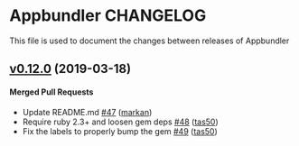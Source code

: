 # Appbundler CHANGELOG

This file is used to document the changes between releases of Appbundler

<!-- latest_release -->
<!-- latest_release -->

<!-- release_rollup -->
<!-- release_rollup -->

<!-- latest_stable_release -->
## [v0.12.0](https://github.com/chef/appbundler/tree/v0.12.0) (2019-03-18)

#### Merged Pull Requests
- Update README.md [#47](https://github.com/chef/appbundler/pull/47) ([markan](https://github.com/markan))
- Require ruby 2.3+ and loosen gem deps [#48](https://github.com/chef/appbundler/pull/48) ([tas50](https://github.com/tas50))
- Fix the labels to properly bump the gem [#49](https://github.com/chef/appbundler/pull/49) ([tas50](https://github.com/tas50))
<!-- latest_stable_release -->


